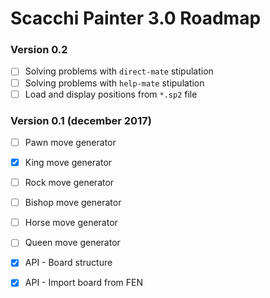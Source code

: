Scacchi Painter 3.0 Roadmap
===========================

### Version 0.2

* [ ] Solving problems with `direct-mate` stipulation
* [ ] Solving problems with `help-mate` stipulation
* [ ] Load and display positions from `*.sp2` file

### Version 0.1 (december 2017)

* [ ] Pawn move generator
* [X] King move generator
* [ ] Rock move generator
* [ ] Bishop move generator
* [ ] Horse move generator
* [ ] Queen move generator
* [X] API - Board structure
* [X] API - Import board from FEN

